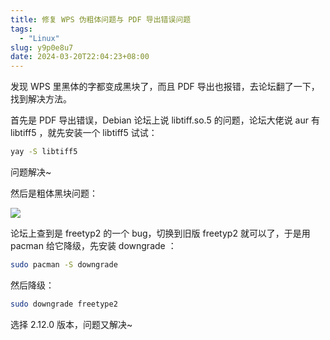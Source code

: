 ```yaml
---
title: 修复 WPS 伪粗体问题与 PDF 导出错误问题
tags:
  - "Linux"
slug: y9p0e8u7
date: 2024-03-20T22:04:23+08:00
---
```


发现 WPS 里黑体的字都变成黑块了，而且 PDF 导出也报错，去论坛翻了一下，找到解决方法。

<!--more-->

首先是 PDF 导出错误，Debian 论坛上说 libtiff.so.5 的问题，论坛大佬说 aur 有 libtiff5 ，就先安装一个 libtiff5 试试：

```bash
yay -S libtiff5 
```

问题解决~

然后是粗体黑块问题：

![](https://images.yuanj.top/202403202207036.png)

论坛上查到是 freetyp2 的一个 bug，切换到旧版 freetyp2 就可以了，于是用 pacman 给它降级，先安装 downgrade ：

```bash
sudo pacman -S downgrade  
```

然后降级：

```bash
sudo downgrade freetype2
```

选择 2.12.0 版本，问题又解决~